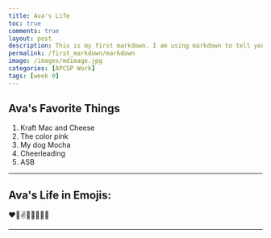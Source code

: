 ```yaml
---
title: Ava's Life
toc: true
comments: true
layout: post
description: This is my first markdown. I am using markdown to tell you a little bit about me.
permalink: /first_markdown/markdown
image: /images/mdimage.jpg
categories: [APCSP Work]
tags: [week 0]
---
```




## Ava's Favorite Things
1. Kraft Mac and Cheese
2. The color pink
3. My dog Mocha
4. Cheerleading
5. ASB

---

## Ava's Life in Emojis:
:heart::dog::v::dancers::muscle::hankey::wave::sparkling_heart:

---

